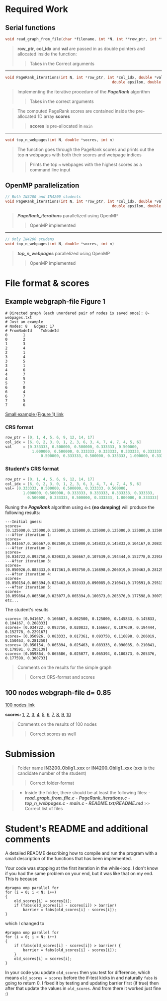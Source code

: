 # **Required Work**

## Serial functions

```c++
void read_graph_from_file(char *filename, int *N, int **row_ptr, int **col_idx, double **val)
```

> **row_ptr**, **col_idx** and **val** are passed in as double pointers and allocated
inside the function:
>> Takes in the Correct arguments

***

```c++
void PageRank_iterations(int N, int *row_ptr, int *col_idx, double *val, double d,\
                                                double epsilon, double *scores)
```

> Implementing the iterative procedure of the ***PageRank*** algorithm
>> Takes in the correct arguments

> The computed PageRank scores are contained inside the pre-allocated 1D array **scores**
>> **scores** is pre-allocated in `main`

***

 ```c++
 void top_n_webpages(int N, double *socres, int n)  
 ```
 > The function goes through the PageRank scores and prints out the top **n** webpages with both their scores and webpage indices
 >> Prints the top `n` webpages with the highest scores as a command line input

## OpenMP parallelization

```c++
// Both IN3200 and IN4200 students
void PageRank_iterations(int N, int *row_ptr, int *col_idx, double *val, double d,\
                                                double epsilon, double *scores)
```
> ***PageRank_iterations*** parallelized using OpenMP
>> OpenMP implemented

***

```c++
// Only IN4200 studens
void top_n_webpages(int N, double *socres, int n)
```
> ***top_n_webpages*** parallelized using OpenMP
>> OpenMP implemented

# **File format & scores**

## Example webgraph-file Figure 1

```
# Directed graph (each unordered pair of nodes is saved once): 8-webpages.txt
# Just an example
# Nodes: 8   Edges: 17
# FromNodeId    ToNodeId
0       1
0       2
1       3
2       4
2       1
3       4
3       5
3       1
4       6
4       7
4       5
5       7
6       0
6       4
6       7
7       5
7       6
```
[Small example (Figure 1) link](https://www.uio.no/studier/emner/matnat/ifi/IN3200/v22/teaching-material/simple-webgraph.txt)

### CRS format

```c++
row_ptr = [0, 1, 4, 5, 6, 9, 12, 14, 17]
col_idx = [6, 0, 2, 3, 0, 1, 2, 3, 6, 3, 4, 7, 4, 7, 4, 5, 6]
val     = [0.333333, 0.500000, 0.500000, 0.333333, 0.500000,
            1.000000, 0.500000, 0.333333, 0.333333, 0.333333, 0.333333,
                0.500000, 0.333333, 0.500000, 0.333333, 1.000000, 0.333333]
```

### Student's CRS format

```c++
row_ptr = [0, 1, 4, 5, 6, 9, 12, 14, 17]
col_idx = [6, 0, 2, 3, 0, 1, 2, 3, 6, 3, 4, 7, 4, 7, 4, 5, 6]
val= [0.333333, 0.500000, 0.500000, 0.333333, 0.500000,
        1.000000, 0.500000, 0.333333, 0.333333, 0.333333, 0.333333,
          0.500000, 0.333333, 0.500000, 0.333333, 1.000000, 0.333333]
```

Runing the ***PageRank*** algorithm using `d=1` **(no damping)** will produce the following results:

```
---Initial guess:
scores=[0.125000,0.125000,0.125000,0.125000,0.125000,0.125000,0.125000,0.125000]
---After iteration 1:
scores=[0.041667,0.166667,0.062500,0.125000,0.145833,0.145833,0.104167,0.208333]
---After iteration 2:
scores=[0.034722,0.093750,0.020833,0.166667,0.107639,0.194444,0.152778,0.229167]
---After iteration 3:
scores=[0.050926,0.083333,0.017361,0.093750,0.116898,0.206019,0.150463,0.281250]
---After iteration 4:
scores=[0.050154,0.065394,0.025463,0.083333,0.090085,0.210841,0.179591,0.295139]
---After iteration 5:
scores=[0.059864,0.065586,0.025077,0.065394,0.100373,0.205376,0.177598,0.300733]
etc...
```

The student's results
```
scores= [0.041667, 0.166667, 0.062500, 0.125000, 0.145833, 0.145833, 0.104167, 0.208333]
scores= [0.034722, 0.093750, 0.020833, 0.166667, 0.107639, 0.194444, 0.152778, 0.229167]
scores= [0.050926, 0.083333, 0.017361, 0.093750, 0.116898, 0.206019, 0.150463, 0.281250]
scores= [0.050154, 0.065394, 0.025463, 0.083333, 0.090085, 0.210841, 0.179591, 0.295139]
scores= [0.059864, 0.065586, 0.025077, 0.065394, 0.100373, 0.205376, 0.177598, 0.300733]
```

> Comments on the results for the simple graph
>> Correct CRS-format and scores

## 100 nodes webgraph-file d= 0.85

[100 nodes link](https://www.uio.no/studier/emner/matnat/ifi/IN3200/v22/teaching-material/100nodes_graph.txt)

**scores:** [1](https://www.uio.no/studier/emner/matnat/ifi/IN3200/v19/teaching-material/scores_001.txt), [2](https://www.uio.no/studier/emner/matnat/ifi/IN3200/v19/teaching-material/scores_002.txt), [3](https://www.uio.no/studier/emner/matnat/ifi/IN3200/v19/teaching-material/scores_003.txt), [4](https://www.uio.no/studier/emner/matnat/ifi/IN3200/v19/teaching-material/scores_004.txt), [5](https://www.uio.no/studier/emner/matnat/ifi/IN3200/v19/teaching-material/scores_005.txt), [6](https://www.uio.no/studier/emner/matnat/ifi/IN3200/v19/teaching-material/scores_006.txt), [7](https://www.uio.no/studier/emner/matnat/ifi/IN3200/v19/teaching-material/scores_007.txt), [8](https://www.uio.no/studier/emner/matnat/ifi/IN3200/v19/teaching-material/scores_008.txt), [9](https://www.uio.no/studier/emner/matnat/ifi/IN3200/v19/teaching-material/scores_009.txt), [10](https://www.uio.no/studier/emner/matnat/ifi/IN3200/v19/teaching-material/scores_010.txt)

> Comments on the results of 100 nodes
>> Correct scores as well

# **Submission**
> Folder name **IN3200_Oblig1_xxx** or **IN4200_Oblig1_xxx** (**xxx** is the candidate number of the student)
>> Correct folder-format

> - Inside the folder, there should be at least the following files:
    - ***read_graph_from_file.c***
    - ***PageRank_iterations.c***
    - ***top_n_webpages.c***
    - ***main.c***
    - ***README.txt/README.md***
    >> Correct list of files

# **Student's README and additional comments**

A detailed README describing how to compile and run the program with a small description of the functions that has been implemented.

Your code was stopping at the first iteration in the while-loop. I don't know if you had the same problem on your end, but it was like that on my end. This is because

```
#pragma omp parallel for
for (i = 0; i < N; i++)
{
    old_scores[i] = scores[i];
    if (fabs(old_scores[i] - scores[i]) > barrier)
        barrier = fabs(old_scores[i] - scores[i]);
}
```

which I changed to

```
#pragma omp parallel for
for (i = 0; i < N; i++)
{
    if (fabs(old_scores[i] - scores[i]) > barrier) {
        barrier = fabs(old_scores[i] - scores[i]);
    }
    old_scores[i] = scores[i];
}
```

In your code you update `old_scores` then you test for difference, which means `old_scores = scores` before the if-test kicks in and naturally `fabs` is going to return 0. I fixed it by testing and updating barrier first (if true) then after that update the values in `old_scores`. And from there it worked just fine :)

